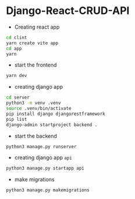 # Django-React-CRUD-API

- Creating react app
```bash
cd clint
yarn create vite app
cd app
yarn
```
- start the frontend
```bash
yarn dev
```

- creating django app
```bash
cd server
python3 -m venv .venv
source .venv/bin/activate
pip install django djangorestframework
pip list
django-admin startproject backend .
```
- start the backend
```bash
python3 manage.py runserver
```
- creating django app `api`
```bash
python3 manage.py startapp api
```
- make migrations
```bash
python3 manage.py makemigrations
```